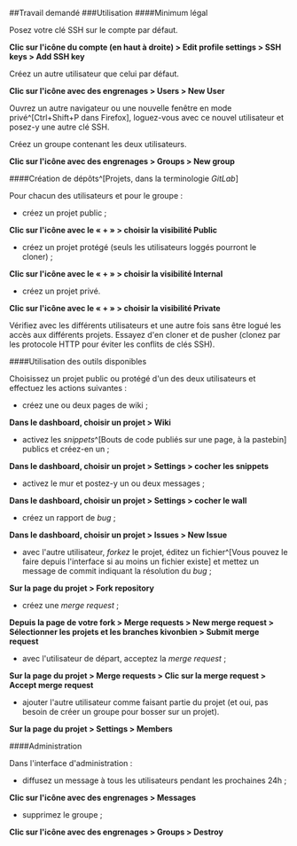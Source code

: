 ##Travail demandé
###Utilisation
####Minimum légal
 

Posez votre clé SSH sur le compte par défaut.

**Clic sur l'icône du compte (en haut à droite) > Edit profile settings > SSH keys > Add SSH key**

Créez un autre utilisateur que celui par défaut.

**Clic sur l'icône avec des engrenages > Users > New User**

Ouvrez un autre navigateur ou une nouvelle fenêtre en mode privé^[Ctrl+Shift+P dans Firefox], loguez-vous avec ce nouvel utilisateur et posez-y une autre clé SSH.

Créez un groupe contenant les deux utilisateurs.

**Clic sur l'icône avec des engrenages > Groups > New group**

####Création de dépôts^[Projets, dans la terminologie *GitLab*]
 

Pour chacun des utilisateurs et pour le groupe :

* créez un projet public ;

**Clic sur l'icône avec le « + » > choisir la visibilité Public**

* créez un projet protégé (seuls les utilisateurs loggés pourront le cloner) ;

**Clic sur l'icône avec le « + » > choisir la visibilité Internal**

* créez un projet privé.

**Clic sur l'icône avec le « + » > choisir la visibilité Private**

Vérifiez avec les différents utilisateurs et une autre fois sans être logué les accès aux différents projets.
Essayez d'en cloner et de pusher (clonez par les protocole HTTP pour éviter les conflits de clés SSH).

####Utilisation des outils disponibles
 

Choisissez un projet public ou protégé d'un des deux utilisateurs et effectuez les actions suivantes :

* créez une ou deux pages de wiki ;

**Dans le dashboard, choisir un projet > Wiki**

* activez les *snippets*^[Bouts de code publiés sur une page, à la pastebin] publics et créez-en un ;

**Dans le dashboard, choisir un projet > Settings > cocher les snippets**

* activez le mur et postez-y un ou deux messages ;

**Dans le dashboard, choisir un projet > Settings > cocher le wall**

* créez un rapport de *bug* ;

**Dans le dashboard, choisir un projet > Issues > New Issue**

* avec l'autre utilisateur, *forkez* le projet, éditez un fichier^[Vous pouvez le faire depuis l'interface si au moins un fichier existe] et mettez un message de commit indiquant la résolution du *bug* ;

**Sur la page du projet > Fork repository**

* créez une *merge request* ;

**Depuis la page de votre fork > Merge requests > New merge request > Sélectionner les projets et les branches kivonbien > Submit merge request**

* avec l'utilisateur de départ, acceptez la *merge request* ;

**Sur la page du projet > Merge requests > Clic sur la merge request > Accept merge request**

* ajouter l'autre utilisateur comme faisant partie du projet (et oui, pas besoin de créer un groupe pour bosser sur un projet).

**Sur la page du projet > Settings > Members**

####Administration
 

Dans l'interface d'administration :

* diffusez un message à tous les utilisateurs pendant les prochaines 24h ;

**Clic sur l'icône avec des engrenages > Messages**

* supprimez le groupe ;

**Clic sur l'icône avec des engrenages > Groups > Destroy**
